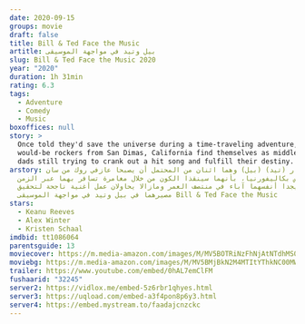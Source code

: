 ```yaml
---
date: 2020-09-15
groups: movie
draft: false
title: Bill & Ted Face the Music
artitle: بيل وتيد في مواجهة الموسيقى
slug: Bill & Ted Face the Music 2020
year: "2020"
duration: 1h 31min
rating: 6.3
tags:
  - Adventure
  - Comedy
  - Music
boxoffices: null
story: >
  Once told they'd save the universe during a time-traveling adventure, 2
  would-be rockers from San Dimas, California find themselves as middle-aged
  dads still trying to crank out a hit song and fulfill their destiny.
arstory: يتم إخبار (تيد) (بيل) وهما اثنان من المحتمل أن يصبحا عازفي روك من سان
  ديماس بكاليفورنيا، بأنهما سينقذا الكون من خلال مغامرة تسافر بهما عبر الزمن،
  لكنهم يجدا أنفسهما آباء في منتصف العمر ومازالا يحاولان عمل أغنية ناجحة لتحقيق
  مصيرهما في بيل وتيد في مواجهة الموسيقى Bill & Ted Face the Music
stars:
  - Keanu Reeves
  - Alex Winter
  - Kristen Schaal
imdbid: tt1086064
parentsguide: 13
moviecover: https://m.media-amazon.com/images/M/MV5BOTRiNzFhNjAtNTdhMS00ZjViLWFhNTUtMWJlMTJkMGM1YzM4XkEyXkFqcGdeQXVyMTkxNjUyNQ@@._V1_SY1000_SX675_AL_.jpg
moviebg: https://m.media-amazon.com/images/M/MV5BMjBkN2M4MTItYThkNC00MWMxLTgyNjQtZGNmZjJlYzgyMzQ5XkEyXkFqcGdeQXVyNzgxMzc3OTc@._V1_SX1777_CR0,0,1777,999_AL_.jpg
trailer: https://www.youtube.com/embed/0hAL7emClFM
fushaarid: "32245"
server2: https://vidlox.me/embed-5z6rbr1qhyes.html
server3: https://uqload.com/embed-a3f4pon8p6y3.html
server4: https://embed.mystream.to/faadajcnzckc
---
```

